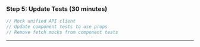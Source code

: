 ### Step 5: Update Tests (30 minutes)

```javascript
// Mock unified API client
// Update component tests to use props
// Remove fetch mocks from component tests
```

---
